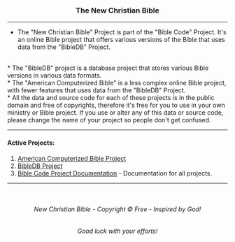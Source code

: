 <h3 align="center">The New Christian Bible</h3>

---

* The "New Christian Bible" Project is part of the "Bible Code" Project. It's an online Bible project that offers various versions of the Bible that uses data from the "BibleDB" Project.
<br>
* The "BibleDB" project is a database project that stores various Bible versions in various data formats.
<br>
* The "American Computerized Bible" is a less complex online Bible project, with fewer features that uses data from the "BibleDB" Project.
<br>
* All the data and source code for each of these projects is in the public domain and free of copyrights, therefore it's free for you to use in your own ministry or Bible project. If you use or alter any of this data or source code, please change the name of your project so people don't get confused.

---

#### Active Projects:
1. [American Computerized Bible Project](https://github.com/ACB-Bible/AmericanComputerizedBible)
2. [BibleDB Project](https://github.com/ACB-Bible/BibleDB)
3. [Bible Code Project Documentation](https://github.com/ACB-Bible/Bible-Code) - Documentation for all projects.
---

<br>

<h6 align="center" title="God's Word Is Not For Sale">New Christian Bible - Copyright © Free - Inspired by God!</h3>
<h6 align="center">Good luck with your efforts!</h6>
